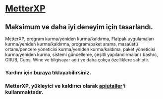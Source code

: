 # [MetterXP](https://mukonqi.github.io/metterxp/tr/)
## Maksimum ve daha iyi deneyim için tasarlandı.
MetterXP, program kurma/yeniden kurma/kaldırma, Flatpak uygulamaları kurma/yeniden kurma/kaldırma, program/paket arama, masaüstü ortamı/pencere yöneticisi kurma/yeniden kurma/kaldıma, paket yöneticisi kurma/yeniden kurma, sistemi güncelleme, çeşitli yapılandırmalar (.bashrc, GRUB, Cups, Wine ve bilgisayar adı) ve daha çokça özelliklere sahiptir.
### Yardım için [buraya](https://mukonqi.github.io/metterxp/tr/help.html) tıklayabilirsiniz.
### MetterXP, yükleyici ve kaldırıcı olarak [apiutaller](https://github.com/MuKonqi/apiutaller)'i kullanmaktadır.
